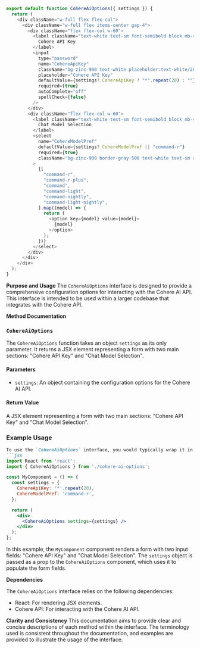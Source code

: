 ```javascript
export default function CohereAiOptions({ settings }) {
  return (
    <div className="w-full flex flex-col">
      <div className="w-full flex items-center gap-4">
        <div className="flex flex-col w-60">
          <label className="text-white text-sm font-semibold block mb-4">
            Cohere API Key
          </label>
          <input
            type="password"
            name="CohereApiKey"
            className="bg-zinc-900 text-white placeholder:text-white/20 text-sm rounded-lg focus:border-white block w-full p-2.5"
            placeholder="Cohere API Key"
            defaultValue={settings?.CohereApiKey ? "*".repeat(20) : ""}
            required={true}
            autoComplete="off"
            spellCheck={false}
          />
        </div>
        <div className="flex flex-col w-60">
          <label className="text-white text-sm font-semibold block mb-4">
            Chat Model Selection
          </label>
          <select
            name="CohereModelPref"
            defaultValue={settings?.CohereModelPref || "command-r"}
            required={true}
            className="bg-zinc-900 border-gray-500 text-white text-sm rounded-lg block w-full p-2.5"
          >
            {[
              "command-r",
              "command-r-plus",
              "command",
              "command-light",
              "command-nightly",
              "command-light-nightly",
            ].map((model) => {
              return (
                <option key={model} value={model}>
                  {model}
                </option>
              );
            })}
          </select>
        </div>
      </div>
    </div>
  );
}

```
**Purpose and Usage**
The `CohereAiOptions` interface is designed to provide a comprehensive configuration options for interacting with the Cohere AI API. This interface is intended to be used within a larger codebase that integrates with the Cohere API.

**Method Documentation**

### `CohereAiOptions`

The `CohereAiOptions` function takes an object `settings` as its only parameter. It returns a JSX element representing a form with two main sections: "Cohere API Key" and "Chat Model Selection".

#### Parameters

* `settings`: An object containing the configuration options for the Cohere AI API.

#### Return Value

A JSX element representing a form with two main sections: "Cohere API Key" and "Chat Model Selection".

### Example Usage
```markdown
To use the `CohereAiOptions` interface, you would typically wrap it in a React component:
```jsx
import React from 'react';
import { CohereAiOptions } from './cohere-ai-options';

const MyComponent = () => {
  const settings = {
    CohereApiKey: '*'.repeat(20),
    CohereModelPref: 'command-r',
  };

  return (
    <div>
      <CohereAiOptions settings={settings} />
    </div>
  );
};
```
In this example, the `MyComponent` component renders a form with two input fields: "Cohere API Key" and "Chat Model Selection". The `settings` object is passed as a prop to the `CohereAiOptions` component, which uses it to populate the form fields.

**Dependencies**

The `CohereAiOptions` interface relies on the following dependencies:

* React: For rendering JSX elements.
* Cohere API: For interacting with the Cohere AI API.

**Clarity and Consistency**
This documentation aims to provide clear and concise descriptions of each method within the interface. The terminology used is consistent throughout the documentation, and examples are provided to illustrate the usage of the interface.